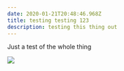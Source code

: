 ```yaml
---
date: 2020-01-21T20:48:46.968Z
title: testing testing 123
description: testing this thing out
---
```

Just a test of the whole thing



![](assets/unknown.png)
